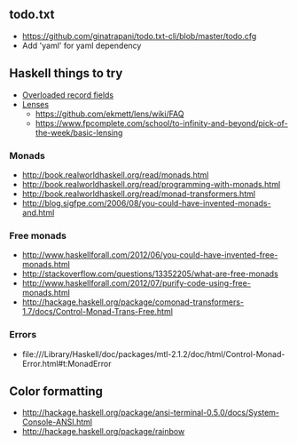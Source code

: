 ## todo.txt

* https://github.com/ginatrapani/todo.txt-cli/blob/master/todo.cfg
* Add 'yaml' for yaml dependency

## Haskell things to try

* [Overloaded record fields](http://www.well-typed.com/blog/84/)
* [Lenses](https://github.com/ekmett/lens#lens-lenses-folds-and-traversals)
  * https://github.com/ekmett/lens/wiki/FAQ
  * https://www.fpcomplete.com/school/to-infinity-and-beyond/pick-of-the-week/basic-lensing

### Monads

* http://book.realworldhaskell.org/read/monads.html
* http://book.realworldhaskell.org/read/programming-with-monads.html
* http://book.realworldhaskell.org/read/monad-transformers.html
* http://blog.sigfpe.com/2006/08/you-could-have-invented-monads-and.html


### Free monads

* http://www.haskellforall.com/2012/06/you-could-have-invented-free-monads.html
* http://stackoverflow.com/questions/13352205/what-are-free-monads
* http://www.haskellforall.com/2012/07/purify-code-using-free-monads.html
* http://hackage.haskell.org/package/comonad-transformers-1.7/docs/Control-Monad-Trans-Free.html

### Errors

* file:///Library/Haskell/doc/packages/mtl-2.1.2/doc/html/Control-Monad-Error.html#t:MonadError

## Color formatting

* http://hackage.haskell.org/package/ansi-terminal-0.5.0/docs/System-Console-ANSI.html
* http://hackage.haskell.org/package/rainbow
